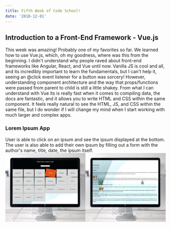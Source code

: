 ```yaml
---
title: Fifth Week of Code School!
date: '2018-12-01'
---
```


## Introduction to a Front-End Framework - Vue.js

This week was amazing! Probably one of my favorites so far. We learned how to use Vue.js, which, oh my goodness, where was this from the beginning. I didn't understand why people raved about front-end frameworks like Angular, React, and Vue until now. Vanilla JS is cool and all, and its incredibly important to learn the fundamentals, but I can't help it, seeing an @click event listener for a button was sorcery! However, understanding component architecture and the way that props/functions were passed from parent to child is still a little shakey. From what I can understand with Vue its is really fast when it comes to compiling data, the docs are fantastic, and it allows you to write HTML and CSS within the same component. It feels really natural to see the HTML, JS, and CSS within the same file, but I do wonder if I will change my mind when I start working with much larger and complex apps. 

### Lorem Ipsum App
User is able to click on an ipsum and see the ipsum displayed at the bottom. The user is also able to add their own ipsum by filling out a form with the author's name, title, date, the ipsum itself. 
![alt text](lorem-photo.png)